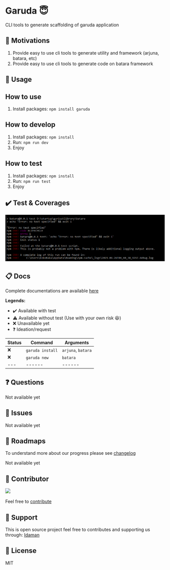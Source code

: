 # Garuda 😇
CLI tools to generate scaffolding of garuda application

🤩 Motivations
---
1. Provide easy to use cli tools to generate utility and framework (arjuna, batara, etc)
2. Provide easy to use cli tools to generate code on batara framework

🖖 Usage
---
## How to use
1. Install packages: `npm install garuda`

## How to develop
1. Install packages: `npm install`
2. Run: `npm run dev`
3. Enjoy

## How to test
1. Install packages: `npm install`
2. Run: `npm run test`
3. Enjoy

✔️ Test & Coverages
---
![Test coverages](https://github.com/gurisa/garuda/blob/master/asset/image/coverage.png?raw=true)

📋 Docs
---
Complete documentations are available [here](https://github.com/gurisa/garuda/tree/master/docs)

**Legends:**
- ✔️ Available with test
- ⚠️ Available without test (Use with your own risk 😆)
- ❌ Unavailable yet
- ❓ Ideation/request

| Status | Command   | Arguments |
| --- | ------       | ------      |
| ❌ | `garuda install`    | `arjuna`, `batara` |
| ❌ | `garuda new`        | `batara` |
| --- | ------       | ------ |

❓ Questions
---
Not available yet

👀 Issues
---
Not available yet

🚀 Roadmaps
---
To understand more about our progress please see [changelog](https://github.com/gurisa/garuda/blob/master/CHANGELOG.MD)

Not available yet

🤩 Contributor
---
[![](https://github.com/kokoraka.png?size=50)](https://github.com/kokoraka)

Feel free to [contribute](https://github.com/gurisa/garuda/pulls)

💖 Support
---
This is open source project feel free to contributes and supporting us through: [Idaman](https://idaman.id)


📜 License
---
MIT
